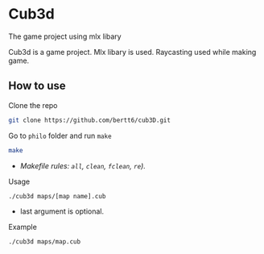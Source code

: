 # Cub3d
The game project using mlx libary

Cub3d is a game project. Mlx libary is used. Raycasting used while making game.

## How to use

Clone the repo

```sh
git clone https://github.com/bertt6/cub3D.git
```
Go to `philo` folder and run `make`

```sh
make
```
- *Makefile rules: `all`, `clean`, `fclean`, `re`).*

Usage

```sh
./cub3d maps/[map name].cub
```

- last argument is optional.

Example

```sh
./cub3d maps/map.cub
```
